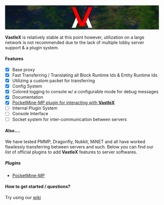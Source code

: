 ![VastleX](/.github/VastleX-Banner.png)
 
**VastleX** is relatively stable at this point however, utilization on a large network is not recommended due to the lack of multiple lobby server support & a plugin system.

#### Features

- [X] Base proxy
- [X] Fast Transferring / Translating all Block Runtime Ids & Entity Runtime Ids
- [X] Utilizing a custom packet for transferring
- [X] Config System
- [X] Colored logging to console w/ a configurable mode for debug messages
- [X] Documentation
- [X] [PocketMine-MP plugin for interacting with **VastleX**](https://github.com/VastleLLC/VastleX-PM)
- [ ] Internal Plugin System
- [ ] Console Interface
- [ ] Socket system for inter-communication between servers

#### Also....
We have tested PMMP, Dragonfly, Nukkit, MiNET and all have worked flawlessly transferring between servers and such.
Below you can find our list of official plugins to add **VastleX** features to server softwares.

##### Plugins
- [PocketMine-MP](https://github.com/VastleLLC/VastleX-PM)

#### How to get started / questions?

Try using our [wiki](https://github.com/VastleLLC/VastleX/wiki)

